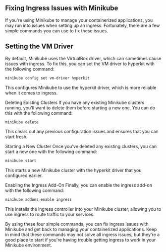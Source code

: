 ## Fixing Ingress Issues with Minikube
If you're using Minikube to manage your containerized applications, you may run into issues when setting up an ingress. Fortunately, there are a few simple commands you can use to fix these issues.

## Setting the VM Driver
By default, Minikube uses the VirtualBox driver, which can sometimes cause issues with ingress. To fix this, you can set the VM driver to hyperkit with the following command:

```bash
minikube config set vm-driver hyperkit
```

This configures Minikube to use the hyperkit driver, which is more reliable when it comes to ingress.

Deleting Existing Clusters
If you have any existing Minikube clusters running, you'll want to delete them before starting a new one. You can do this with the following command:

```bash
minikube delete
``` 

This clears out any previous configuration issues and ensures that you can start fresh.

Starting a New Cluster
Once you've deleted any existing clusters, you can start a new one with the following command:

```bash
minikube start
```

This starts a new Minikube cluster with the hyperkit driver that you configured earlier.

Enabling the Ingress Add-On
Finally, you can enable the ingress add-on with the following command:

```bash
minikube addons enable ingress
```

This installs the ingress controller into your Minikube cluster, allowing you to use ingress to route traffic to your services.

By using these four simple commands, you can fix ingress issues with Minikube and get back to managing your containerized applications. Keep in mind that these commands may not solve all ingress issues, but they're a good place to start if you're having trouble getting ingress to work in your Minikube environment.